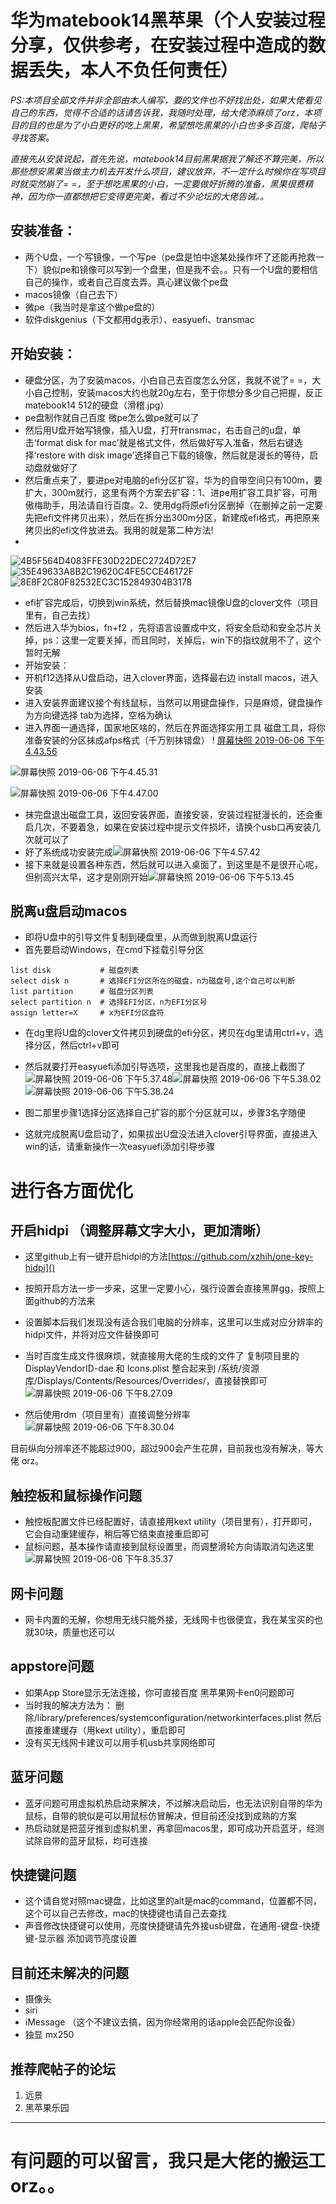 # 华为matebook14黑苹果（个人安装过程分享，仅供参考，在安装过程中造成的数据丢失，本人不负任何责任）
_PS:本项目全部文件并非全部由本人编写，要的文件也不好找出处，如果大佬看见自己的东西，觉得不合适的话请告诉我，我随时处理，给大佬添麻烦了orz，本项目的目的也是为了小白更好的吃上黑果，希望想吃黑果的小白也多多百度，爬帖子寻找答案。_


  *直接先从安装说起，首先先说，matebook14目前黑果据我了解还不算完美，所以那些想安黑果当做主力机去开发什么项目，建议放弃，不一定什么时候你在写项目时就突然崩了= =，至于想吃黑果的小白，一定要做好折腾的准备，黑果很费精神，因为你一直都想把它变得更完美，看过不少论坛的大佬告诫。。*
## 安装准备：

* 两个U盘，一个写镜像，一个写pe（pe盘是怕中途某处操作坏了还能再抢救一下）貌似pe和镜像可以写到一个盘里，但是我不会。。只有一个U盘的要相信自己的操作，或者自己百度去弄。真心建议做个pe盘
* macos镜像（自己去下）
* 微pe（我当时是拿这个做pe盘的）
* 软件diskgenius（下文都用dg表示）、easyuefi、transmac

## 开始安装：

* 硬盘分区，为了安装macos，小白自己去百度怎么分区，我就不说了= =，大小自己控制，安装macos大约也就20g左右，至于你想分多少自己把握，反正matebook14 512的硬盘（滑稽.jpg）
* pe盘制作就自己百度 微pe怎么做pe就可以了 
* 然后用U盘开始写镜像，插入U盘，打开transmac，右击自己的u盘，单击‘format disk for mac’就是格式文件，然后做好写入准备，然后右键选择‘restore with disk image’选择自己下载的镜像，然后就是漫长的等待，启动盘就做好了
* 然后重点来了，要进pe对电脑的efi分区扩容，华为的自带空间只有100m，要扩大，300m就行，这里有两个方案去扩容：1、进pe用扩容工具扩容，可用傲梅助手，用法请自行百度。2、使用dg将原efi分区删掉（在删掉之前一定要先把efi文件拷贝出来），然后在拆分出300m分区，新建成efi格式，再把原来拷贝出的efi文件放进去。我用的就是第二种方法!
* 
![4B5F564D4083FFE30D22DEC2724D72E7](media/15597480714722/4B5F564D4083FFE30D22DEC2724D72E7.png)![35E49633A8B2C19620C4FE5CCE46172F](media/15597480714722/35E49633A8B2C19620C4FE5CCE46172F.png)![8E8F2C80F82532EC3C152849304B3178](media/15597480714722/8E8F2C80F82532EC3C152849304B3178.png)



* efi扩容完成后，切换到win系统，然后替换mac镜像U盘的clover文件（项目里有，自己去找）
* 然后进入华为bios，fn+f2 ，先将语言设置成中文，将安全启动和安全芯片关掉，ps：这里一定要关掉，而且同时，关掉后，win下的指纹就用不了，这个暂时无解
* 开始安装：
* 开机f12选择从U盘启动，进入clover界面，选择最右边 install macos，进入安装
* 进入安装界面建议接个有线鼠标，当然可以用键盘操作，只是麻烦，键盘操作为方向键选择
tab为选择，空格为确认
* 进入界面一通选择，国家地区啥的，然后在界面选择实用工具 磁盘工具，将你准备安装的分区抹成afps格式（千万别抹错盘）
!
[屏幕快照 2019-06-06 下午4.43.56](media/15597480714722/%E5%B1%8F%E5%B9%95%E5%BF%AB%E7%85%A7%202019-06-06%20%E4%B8%8B%E5%8D%884.43.56.png)


![屏幕快照 2019-06-06 下午4.45.31](media/15597480714722/%E5%B1%8F%E5%B9%95%E5%BF%AB%E7%85%A7%202019-06-06%20%E4%B8%8B%E5%8D%884.45.31.png)

![屏幕快照 2019-06-06 下午4.47.00](media/15597480714722/%E5%B1%8F%E5%B9%95%E5%BF%AB%E7%85%A7%202019-06-06%20%E4%B8%8B%E5%8D%884.47.00.png)



* 抹完盘退出磁盘工具，返回安装界面，直接安装，安装过程挺漫长的，还会重启几次，不要着急，如果在安装过程中提示文件损坏，请换个usb口再安装几次就可以了
* 好了系统成功安装完成![屏幕快照 2019-06-06 下午4.57.42](media/15597480714722/%E5%B1%8F%E5%B9%95%E5%BF%AB%E7%85%A7%202019-06-06%20%E4%B8%8B%E5%8D%884.57.42.png)
* 接下来就是设置各种东西，然后就可以进入桌面了，到这里是不是很开心呢，但别高兴太早，这才是刚刚开始![屏幕快照 2019-06-06 下午5.13.45](media/15597480714722/%E5%B1%8F%E5%B9%95%E5%BF%AB%E7%85%A7%202019-06-06%20%E4%B8%8B%E5%8D%885.13.45.png)


## 脱离u盘启动macos


* 即将U盘中的引导文件复制到硬盘里，从而做到脱离U盘运行
* 首先要启动Windows，在cmd下挂载引导分区
 
```diskpart
list disk           # 磁盘列表
select disk n       # 选择EFI分区所在的磁盘，n为磁盘号,这个自己可以判断
list partition      # 磁盘分区列表
select partition n  # 选择EFI分区，n为EFI分区号
assign letter=X     # x为EFI分区盘符
```
* 在dg里将U盘的clover文件拷贝到硬盘的efi分区，拷贝在dg里请用ctrl+v，选择分区，然后ctrl+v即可
* 然后就要打开easyuefi添加引导选项，这里我也是百度的，直接上截图了
![屏幕快照 2019-06-06 下午5.37.48](media/15597480714722/%E5%B1%8F%E5%B9%95%E5%BF%AB%E7%85%A7%202019-06-06%20%E4%B8%8B%E5%8D%885.37.48.png)![屏幕快照 2019-06-06 下午5.38.02](media/15597480714722/%E5%B1%8F%E5%B9%95%E5%BF%AB%E7%85%A7%202019-06-06%20%E4%B8%8B%E5%8D%885.38.02.png)
![屏幕快照 2019-06-06 下午5.38.24](media/15597480714722/%E5%B1%8F%E5%B9%95%E5%BF%AB%E7%85%A7%202019-06-06%20%E4%B8%8B%E5%8D%885.38.24.png)


* 图二那里步骤1选择分区选择自己扩容的那个分区就可以，步骤3名字随便
* 这就完成脱离U盘启动了，如果拔出U盘没法进入clover引导界面，直接进入win的话，请重新操作一次easyuefi添加引导步骤

# 进行各方面优化

## 开启hidpi （调整屏幕文字大小，更加清晰）

* 这里github上有一键开启hidpi的方法[https://github.com/xzhih/one-key-hidpi]()
* 按照开启方法一步一步来，这里一定要小心，强行设置会直接黑屏gg，按照上面github的方法来
* 设置脚本后我们发现没有适合我们电脑的分辨率，这里可以生成对应分辨率的hidpi文件，并将对应文件替换即可
* 当时百度生成文件很麻烦，就直接用大佬的生成的文件了 复制项目里的DisplayVendorID-dae 和 Icons.plist 整合起来到 /系统/资源库/Displays/Contents/Resources/Overrides/，直接替换即可
![屏幕快照 2019-06-06 下午8.27.09](media/15597480714722/%E5%B1%8F%E5%B9%95%E5%BF%AB%E7%85%A7%202019-06-06%20%E4%B8%8B%E5%8D%888.27.09.png)

* 然后使用rdm（项目里有）直接调整分辨率![屏幕快照 2019-06-06 下午8.30.04](media/15597480714722/%E5%B1%8F%E5%B9%95%E5%BF%AB%E7%85%A7%202019-06-06%20%E4%B8%8B%E5%8D%888.30.04.png)

目前纵向分辨率还不能超过900，超过900会产生花屏，目前我也没有解决，等大佬 orz。

## 触控板和鼠标操作问题
* 触控板配置文件已经配置好，请直接用kext utility（项目里有），打开即可，它会自动重建缓存，稍后等它结束直接重启即可
* 鼠标问题，基本操作请直接到鼠标设置里，而调整滑轮方向请取消勾选这里
![屏幕快照 2019-06-06 下午8.35.37](media/15597480714722/%E5%B1%8F%E5%B9%95%E5%BF%AB%E7%85%A7%202019-06-06%20%E4%B8%8B%E5%8D%888.35.37.png)

## 网卡问题
* 网卡内置的无解，你想用无线只能外接，无线网卡也很便宜，我在某宝买的也就30块，质量也还可以

## appstore问题 
* 如果App Store显示无法连接，你可直接百度 黑苹果网卡en0问题即可
* 当时我的解决方法为： 删除/library/preferences/systemconfiguration/networkinterfaces.plist 然后直接重建缓存（用kext utility），重启即可
* 没有买无线网卡建议可以用手机usb共享网络即可

## 蓝牙问题
* 蓝牙问题可用虚拟机热启动来解决，不过解决启动后，也无法识别自带的华为鼠标，自带的貌似是可以用鼠标仿冒解决，但目前还没找到成熟的方案
* 热启动就是把蓝牙推到虚拟机里，再拿回macos里，即可成功开启蓝牙，经测试除自带的蓝牙鼠标，均可连接
 
## 快捷键问题
* 这个请自觉对照mac键盘，比如这里的alt是mac的command，位置都不同，这个可以自己去修改，mac的快捷键也请自己去查找
* 声音修改快捷键可以使用，亮度快捷键请先外接usb键盘，在通用-键盘-快捷键-显示器 添加调节亮度设置

## 目前还未解决的问题
* 摄像头
* siri
* iMessage （这个不建议去搞，因为你经常用的话apple会匹配你设备）
* 独显 mx250

## 推荐爬帖子的论坛
1. 远景
2. 黑苹果乐园

-------
# 有问题的可以留言，我只是大佬的搬运工orz。。


